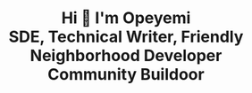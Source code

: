<h1 align="center">Hi 👋 I'm Opeyemi <br /> SDE, Technical Writer, Friendly Neighborhood Developer Community Buildoor  </h1>
